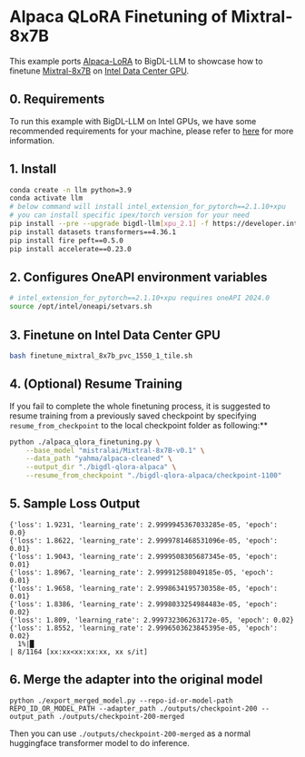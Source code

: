 # Alpaca QLoRA Finetuning of Mixtral-8x7B

This example ports [Alpaca-LoRA](https://github.com/tloen/alpaca-lora/tree/main) to BigDL-LLM to showcase how to finetune [Mixtral-8x7B](https://huggingface.co/mistralai/Mixtral-8x7B-v0.1) on [Intel Data Center GPU](../../README.md). 

## 0. Requirements
To run this example with BigDL-LLM on Intel GPUs, we have some recommended requirements for your machine, please refer to [here](../../README.md#requirements) for more information.

## 1. Install

```bash
conda create -n llm python=3.9
conda activate llm
# below command will install intel_extension_for_pytorch==2.1.10+xpu
# you can install specific ipex/torch version for your need
pip install --pre --upgrade bigdl-llm[xpu_2.1] -f https://developer.intel.com/ipex-whl-stable-xpu
pip install datasets transformers==4.36.1
pip install fire peft==0.5.0
pip install accelerate==0.23.0
```

## 2. Configures OneAPI environment variables
```bash
# intel_extension_for_pytorch==2.1.10+xpu requires oneAPI 2024.0
source /opt/intel/oneapi/setvars.sh
```

## 3. Finetune on Intel Data Center GPU
```bash
bash finetune_mixtral_8x7b_pvc_1550_1_tile.sh
```

## 4. (Optional) Resume Training
If you fail to complete the whole finetuning process, it is suggested to resume training from a previously saved checkpoint by specifying `resume_from_checkpoint` to the local checkpoint folder as following:**
```bash
python ./alpaca_qlora_finetuning.py \
    --base_model "mistralai/Mixtral-8x7B-v0.1" \
    --data_path "yahma/alpaca-cleaned" \
    --output_dir "./bigdl-qlora-alpaca" \
    --resume_from_checkpoint "./bigdl-qlora-alpaca/checkpoint-1100"
```

## 5. Sample Loss Output
```log
{'loss': 1.9231, 'learning_rate': 2.9999945367033285e-05, 'epoch': 0.0}                                                                                                                            
{'loss': 1.8622, 'learning_rate': 2.9999781468531096e-05, 'epoch': 0.01}                                                                                                                           
{'loss': 1.9043, 'learning_rate': 2.9999508305687345e-05, 'epoch': 0.01}                                                                                                                           
{'loss': 1.8967, 'learning_rate': 2.999912588049185e-05, 'epoch': 0.01}                                                                                                                            
{'loss': 1.9658, 'learning_rate': 2.9998634195730358e-05, 'epoch': 0.01}                                                                                                                           
{'loss': 1.8386, 'learning_rate': 2.9998033254984483e-05, 'epoch': 0.02}                                                                                                                           
{'loss': 1.809, 'learning_rate': 2.999732306263172e-05, 'epoch': 0.02}                                                                                                                             
{'loss': 1.8552, 'learning_rate': 2.9996503623845395e-05, 'epoch': 0.02}                                                                                                                           
  1%|█                                                                                                                                                         | 8/1164 [xx:xx<xx:xx:xx, xx s/it]
```

## 6. Merge the adapter into the original model
```
python ./export_merged_model.py --repo-id-or-model-path REPO_ID_OR_MODEL_PATH --adapter_path ./outputs/checkpoint-200 --output_path ./outputs/checkpoint-200-merged
```

Then you can use `./outputs/checkpoint-200-merged` as a normal huggingface transformer model to do inference.
